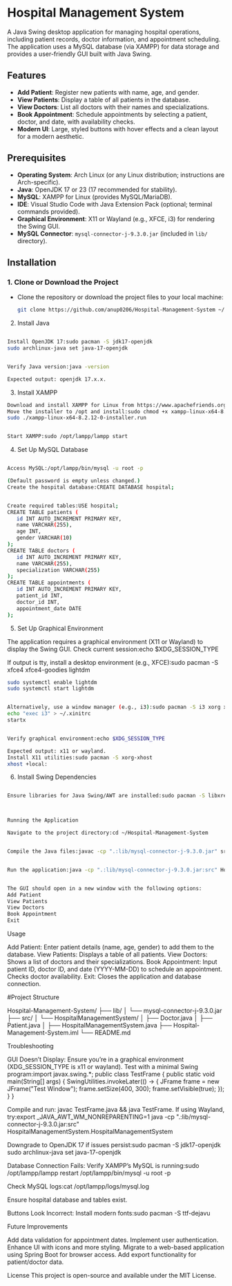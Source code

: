 # Hospital Management System

A Java Swing desktop application for managing hospital operations, including patient records, doctor information, and appointment scheduling. The application uses a MySQL database (via XAMPP) for data storage and provides a user-friendly GUI built with Java Swing.

## Features
- **Add Patient**: Register new patients with name, age, and gender.
- **View Patients**: Display a table of all patients in the database.
- **View Doctors**: List all doctors with their names and specializations.
- **Book Appointment**: Schedule appointments by selecting a patient, doctor, and date, with availability checks.
- **Modern UI**: Large, styled buttons with hover effects and a clean layout for a modern aesthetic.

## Prerequisites
- **Operating System**: Arch Linux (or any Linux distribution; instructions are Arch-specific).
- **Java**: OpenJDK 17 or 23 (17 recommended for stability).
- **MySQL**: XAMPP for Linux (provides MySQL/MariaDB).
- **IDE**: Visual Studio Code with Java Extension Pack (optional; terminal commands provided).
- **Graphical Environment**: X11 or Wayland (e.g., XFCE, i3) for rendering the Swing GUI.
- **MySQL Connector**: `mysql-connector-j-9.3.0.jar` (included in `lib/` directory).

## Installation

### 1. Clone or Download the Project
- Clone the repository or download the project files to your local machine:
  ```bash
  git clone https://github.com/anup0206/Hospital-Management-System ~/Hospital-Management-System

2. Install Java
  ```bash

Install OpenJDK 17:sudo pacman -S jdk17-openjdk
sudo archlinux-java set java-17-openjdk


Verify Java version:java -version

Expected output: openjdk 17.x.x.
 ```
3. Install XAMPP
 ```bash
Download and install XAMPP for Linux from https://www.apachefriends.org.
Move the installer to /opt and install:sudo chmod +x xampp-linux-x64-8.2.12-0-installer.run
sudo ./xampp-linux-x64-8.2.12-0-installer.run


Start XAMPP:sudo /opt/lampp/lampp start


 ```
4. Set Up MySQL Database
 ```bash

Access MySQL:/opt/lampp/bin/mysql -u root -p

(Default password is empty unless changed.)
Create the hospital database:CREATE DATABASE hospital;


Create required tables:USE hospital;
CREATE TABLE patients (
    id INT AUTO_INCREMENT PRIMARY KEY,
    name VARCHAR(255),
    age INT,
    gender VARCHAR(10)
);
CREATE TABLE doctors (
    id INT AUTO_INCREMENT PRIMARY KEY,
    name VARCHAR(255),
    specialization VARCHAR(255)
);
CREATE TABLE appointments (
    id INT AUTO_INCREMENT PRIMARY KEY,
    patient_id INT,
    doctor_id INT,
    appointment_date DATE
);

 ```

5. Set Up Graphical Environment

The application requires a graphical environment (X11 or Wayland) to display the Swing GUI.
Check current session:echo $XDG_SESSION_TYPE

If output is tty, install a desktop environment (e.g., XFCE):sudo pacman -S xfce4 xfce4-goodies lightdm
 ```bash
sudo systemctl enable lightdm
sudo systemctl start lightdm


Alternatively, use a window manager (e.g., i3):sudo pacman -S i3 xorg xorg-xinit
echo "exec i3" > ~/.xinitrc
startx


Verify graphical environment:echo $XDG_SESSION_TYPE

Expected output: x11 or wayland.
Install X11 utilities:sudo pacman -S xorg-xhost
xhost +local:

 ```

6. Install Swing Dependencies
```bash

Ensure libraries for Java Swing/AWT are installed:sudo pacman -S libxrender libxtst libxi



Running the Application

Navigate to the project directory:cd ~/Hospital-Management-System


Compile the Java files:javac -cp ".:lib/mysql-connector-j-9.3.0.jar" src/HospitalManagementSystem/*.java


Run the application:java -cp ".:lib/mysql-connector-j-9.3.0.jar:src" HospitalManagementSystem.HospitalManagementSystem


The GUI should open in a new window with the following options:
Add Patient
View Patients
View Doctors
Book Appointment
Exit

 ```

Usage

Add Patient: Enter patient details (name, age, gender) to add them to the database.
View Patients: Displays a table of all patients.
View Doctors: Shows a list of doctors and their specializations.
Book Appointment: Input patient ID, doctor ID, and date (YYYY-MM-DD) to schedule an appointment. Checks doctor availability.
Exit: Closes the application and database connection.

#Project Structure

Hospital-Management-System/
├── lib/
│   └── mysql-connector-j-9.3.0.jar
├── src/
│   └── HospitalManagementSystem/
│       ├── Doctor.java
│       ├── Patient.java
│       ├── HospitalManagementSystem.java
├── Hospital-Management-System.iml
└── README.md

Troubleshooting

GUI Doesn’t Display:
Ensure you’re in a graphical environment (XDG_SESSION_TYPE is x11 or wayland).
Test with a minimal Swing program:import javax.swing.*;
public class TestFrame {
    public static void main(String[] args) {
        SwingUtilities.invokeLater(() -> {
            JFrame frame = new JFrame("Test Window");
            frame.setSize(400, 300);
            frame.setVisible(true);
        });
    }
}

Compile and run: javac TestFrame.java && java TestFrame.
If using Wayland, try:export _JAVA_AWT_WM_NONREPARENTING=1
java -cp ".:lib/mysql-connector-j-9.3.0.jar:src" HospitalManagementSystem.HospitalManagementSystem


Downgrade to OpenJDK 17 if issues persist:sudo pacman -S jdk17-openjdk
sudo archlinux-java set java-17-openjdk




Database Connection Fails:
Verify XAMPP’s MySQL is running:sudo /opt/lampp/lampp restart
/opt/lampp/bin/mysql -u root -p


Check MySQL logs:cat /opt/lampp/logs/mysql.log


Ensure hospital database and tables exist.


Buttons Look Incorrect:
Install modern fonts:sudo pacman -S ttf-dejavu





Future Improvements

Add data validation for appointment dates.
Implement user authentication.
Enhance UI with icons and more styling.
Migrate to a web-based application using Spring Boot for browser access.
Add export functionality for patient/doctor data.

License
This project is open-source and available under the MIT License.

